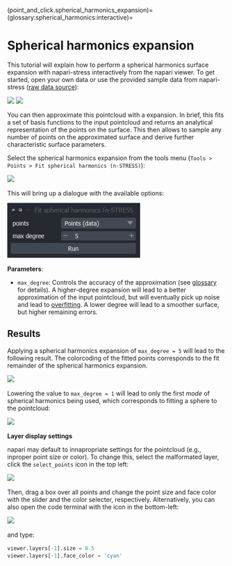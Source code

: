 (point_and_click.spherical_harmonics_expansion)=
(glossary:spherical_harmonics:interactive)=
# Spherical harmonics expansion

This tutorial will explain how to perform a spherical harmonics surface expansion with napari-stress interactively from the napari viewer. To get started, open your own data or use the provided sample data from napari-stress ([raw data source](https://github.com/campaslab/STRESS)):

![](../../imgs/viewer_screenshots/open_sample_droplet.png)
![](../../imgs/viewer_screenshots/open_sample_droplet1.png)

You can then approximate this pointcloud with a [](spherical_harmonics:mathematical_basics) expansion. In brief, this fits a set of basis functions to the input pointcloud and returns an analytical representation of the points on the surface. This then allows to sample any number of points on the approximated surface and derive further characteristic surface parameters.

Select the spherical harmonics expansion from the tools menu (`Tools > Points > Fit spherical harmonics (n-STRESS)`):

![](../../imgs/viewer_screenshots/fit_spherical_harmonics.png)

This will bring up a dialogue with the available options:

![](imgs/demo_fit_spherical_harmonics1.png)

**Parameters**:

* `max_degree`: Controls the accuracy of the approximation (see [glossary](spherical_harmonics:measurements:fit_residue) for details). A higher-degree expansion will lead to a better approximation of the input pointcloud, but will eventually pick up noise and lead to [overfitting](https://en.wikipedia.org/wiki/Overfitting). A lower degree will lead to a smoother surface, but higher remaining errors.

## Results

Applying a spherical harmonics expansion of `max_degree = 5` will lead to the following result. The colorcoding of the fitted points corresponds to the fit remainder of the spherical harmonics expansion.

![](../../imgs/viewer_screenshots/fit_spherical_harmonics2.png)

Lowering the value to `max_degree = 1` will lead to only the first *mode* of spherical harmonics being used, which corresponds to fitting a sphere to the pointcloud:

![](../../imgs/viewer_screenshots/fit_spherical_harmonics3.png)

**Layer display settings**

napari may default to innapropriate settings for the pointcloud (e.g., inproper point size or color). To change this, select the malformated layer, click the `select_points` icon in the top left:

![](../../imgs/viewer_screenshots/change_layer_settings.png)

Then, drag a box over all points and change the point size and face color with the slider and the color selecter, respectively. Alternatively, you can also open the code terminal with the icon in the bottom-left:

![](../../imgs/viewer_screenshots/open_terminal.png)

and type:

```Python
viewer.layers[-1].size = 0.5
viewer.layers[-1].face_color = 'cyan'
```
